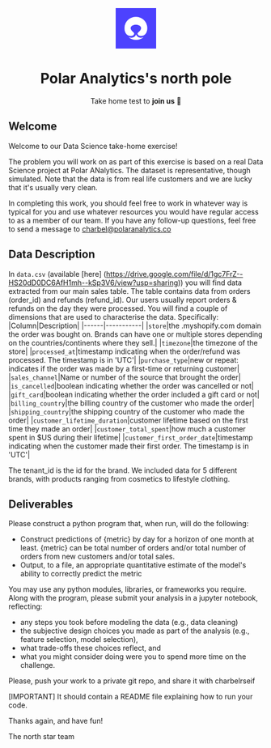 <p align="center"><a href="https://github.com/polar-analytics/north-pole" target="blank"><img src="https://github.com/polar-analytics/north-pole/blob/main/Logo%20White.png?raw=true" width="80" alt="Polar Analytics logo" /></a></p>
<h1 align="center">Polar Analytics's north pole </h1>
<p align="center">Take home test to <b>join us</b> 💜</p>

## Welcome

Welcome to our Data Science take-home exercise!

The problem you will work on as part of this exercise is based on a real Data Science project at Polar ANalytics. The dataset is representative, though simulated. Note that the data is from real life customers and we are lucky that it's usually very clean. 

In completing this work, you should feel free to work in whatever way is typical for you and use whatever resources you would have regular access to as a member of our team. If you have any follow-up questions, feel free to send a message to charbel@polaranalytics.co

## Data Description
In `data.csv` (available [here] (https://drive.google.com/file/d/1gc7FrZ--HS20dD0DC6AfH1mh--kSp3V6/view?usp=sharing)) you will find data extracted from our main sales table. The table contains data from orders (order_id) and refunds (refund_id). 
Our users usually report orders & refunds on the day they were processed. 
You will find a couple of dimensions that are used to characterise the data. Specifically:
|Column|Description|
|------|-----------|
|`store`|the .myshopify.com domain the order was bought on. Brands can have one or multiple stores depending on the countries/continents where they sell.|
|`timezone`|the timezone of the store|
|`processed_at`|timestamp indicating when the order/refund was processed. The timestamp is in 'UTC'|
|`purchase_type`|new or repeat: indicates if the order was made by a first-time or returning customer|
|`sales_channel`|Name or number of the source that brought the order|
|`is_cancelled`|boolean indicating whether the order was cancelled or not|
|`gift_card`|boolean indicating whether the order included a gift card or not|
|`billing_country`|the billing country of the customer who made the order|
|`shipping_country`|the shipping country of the customer who made the order|
|`customer_lifetime_duration`|customer lifetime based on the first time they made an order|
|`customer_total_spent`|how much a customer spent in $US during their lifetime|
|`customer_first_order_date`|timestamp indicating when the customer made their first order. The timestamp is in 'UTC'|

The tenant_id is the id for the brand. We included data for 5 different brands, with products ranging from cosmetics to lifestyle clothing.
 
## Deliverables
Please construct a python program that, when run, will do the following:

* Construct predictions of {metric} by day for a horizon of one month at least. {metric} can be total number of orders and/or total number of orders from new customers and/or total sales.
* Output, to a file, an appropriate quantitative estimate of the model's ability to correctly predict the metric

You may use any python modules, libraries, or frameworks you require.
Along with the program, please submit your analysis in a jupyter notebook, reflecting:
* any steps you took before modeling the data (e.g., data cleaning)
* the subjective design choices you made as part of the analysis (e.g., feature selection, model selection),
* what trade-offs these choices reflect, and
* what you might consider doing were you to spend more time on the challenge.

Please, push your work to a private git repo, and share it with charbelrseif

[IMPORTANT] It should contain a README file explaining how to run your code.

Thanks again, and have fun!

The north star team
